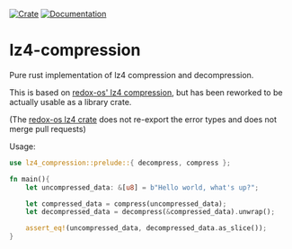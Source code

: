 [![Crate](https://img.shields.io/crates/v/lz4-compression.svg)](https://crates.io/crates/lz4-compression)
[![Documentation](https://docs.rs/lz4-compression/badge.svg)](https://docs.rs/crate/lz4-compression/)


# lz4-compression

Pure rust implementation of lz4 compression and decompression.

This is based on [redox-os' lz4 compression](https://github.com/redox-os/tfs/tree/master/lz4),
but has been reworked to be actually usable as a library crate.

(The [redox-os lz4 crate](https://crates.io/crates/lz4-compress) 
does not re-export the error types and does not merge pull requests)

Usage: 
```rust
use lz4_compression::prelude::{ decompress, compress };

fn main(){
    let uncompressed_data: &[u8] = b"Hello world, what's up?";

    let compressed_data = compress(uncompressed_data);
    let decompressed_data = decompress(&compressed_data).unwrap();

    assert_eq!(uncompressed_data, decompressed_data.as_slice());
}
```